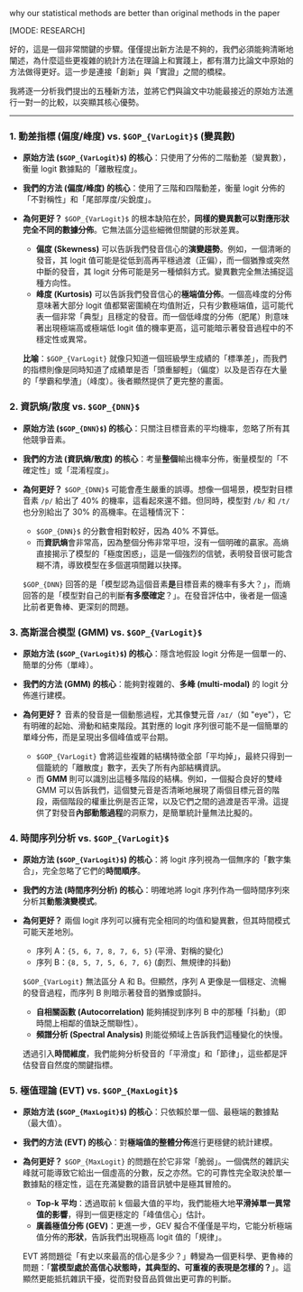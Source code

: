 why our statistical methods are better than original methods in the paper

[MODE: RESEARCH]

好的，這是一個非常關鍵的步驟。僅僅提出新方法是不夠的，我們必須能夠清晰地闡述，為什麼這些更複雜的統計方法在理論上和實踐上，都有潛力比論文中原始的方法做得更好。這一步是連接「創新」與「實證」之間的橋樑。

我將逐一分析我們提出的五種新方法，並將它們與論文中功能最接近的原始方法進行一對一的比較，以突顯其核心優勢。

---

### **1. 動差指標 (偏度/峰度) vs. `$GOP_{VarLogit}$` (變異數)**

* **原始方法 (`$GOP_{VarLogit}$`) 的核心**：只使用了分佈的二階動差（變異數），衡量 logit 數據點的「離散程度」。
* **我們的方法 (偏度/峰度) 的核心**：使用了三階和四階動差，衡量 logit 分佈的「不對稱性」和「尾部厚度/尖銳度」。

* **為何更好？**
    `$GOP_{VarLogit}$` 的根本缺陷在於，**同樣的變異數可以對應形狀完全不同的數據分佈**。它無法區分這些細微但關鍵的形狀差異。
    * **偏度 (Skewness)** 可以告訴我們發音信心的**演變趨勢**。例如，一個清晰的發音，其 logit 值可能是從低到高再平穩過渡（正偏），而一個猶豫或突然中斷的發音，其 logit 分佈可能是另一種傾斜方式。變異數完全無法捕捉這種方向性。
    * **峰度 (Kurtosis)** 可以告訴我們發音信心的**極端值分佈**。一個高峰度的分佈意味著大部分 logit 值都緊密圍繞在均值附近，只有少數極端值，這可能代表一個非常「典型」且穩定的發音。而一個低峰度的分佈（肥尾）則意味著出現極端高或極端低 logit 值的機率更高，這可能暗示著發音過程中的不穩定性或異常。

    **比喻**：`$GOP_{VarLogit}` 就像只知道一個班級學生成績的「標準差」，而我們的指標則像是同時知道了成績單是否「頭重腳輕」（偏度）以及是否存在大量的「學霸和學渣」（峰度）。後者顯然提供了更完整的畫面。

### **2. 資訊熵/散度 vs. `$GOP_{DNN}$`**

* **原始方法 (`$GOP_{DNN}$`) 的核心**：只關注目標音素的平均機率，忽略了所有其他競爭音素。
* **我們的方法 (資訊熵/散度) 的核心**：考量**整個**輸出機率分佈，衡量模型的「不確定性」或「混淆程度」。

* **為何更好？**
    `$GOP_{DNN}$` 可能會產生嚴重的誤導。想像一個場景，模型對目標音素 `/p/` 給出了 40% 的機率，這看起來還不錯。但同時，模型對 `/b/` 和 `/t/` 也分別給出了 30% 的高機率。在這種情況下：
    * `$GOP_{DNN}$` 的分數會相對較好，因為 40% 不算低。
    * 而**資訊熵**會非常高，因為整個分佈非常平坦，沒有一個明確的贏家。高熵直接揭示了模型的「極度困惑」，這是一個強烈的信號，表明發音很可能含糊不清，導致模型在多個選項間難以抉擇。
    
    `$GOP_{DNN}` 回答的是「模型認為這個音素**是**目標音素的機率有多大？」，而熵回答的是「模型對自己的判斷**有多麼確定**？」。在發音評估中，後者是一個遠比前者更魯棒、更深刻的問題。

### **3. 高斯混合模型 (GMM) vs. `$GOP_{VarLogit}$`**

* **原始方法 (`$GOP_{VarLogit}$`) 的核心**：隱含地假設 logit 分佈是一個單一的、簡單的分佈（單峰）。
* **我們的方法 (GMM) 的核心**：能夠對複雜的、**多峰 (multi-modal)** 的 logit 分佈進行建模。

* **為何更好？**
    音素的發音是一個動態過程，尤其像雙元音 `/aɪ/`（如 "eye"），它有明確的起始、滑動和結束階段。其對應的 logit 序列很可能不是一個簡單的單峰分佈，而是呈現出多個峰值或平台期。
    * `$GOP_{VarLogit}` 會將這些複雜的結構特徵全部「平均掉」，最終只得到一個籠統的「離散度」數字，丟失了所有內部結構資訊。
    * 而 **GMM** 則可以識別出這種多階段的結構。例如，一個擬合良好的雙峰 GMM 可以告訴我們，這個雙元音是否清晰地展現了兩個目標元音的階段，兩個階段的權重比例是否正常，以及它們之間的過渡是否平滑。這提供了對發音**內部動態過程**的洞察力，是簡單統計量無法比擬的。

### **4. 時間序列分析 vs. `$GOP_{VarLogit}$`**

* **原始方法 (`$GOP_{VarLogit}$`) 的核心**：將 logit 序列視為一個無序的「數字集合」，完全忽略了它們的**時間順序**。
* **我們的方法 (時間序列分析) 的核心**：明確地將 logit 序列作為一個時間序列來分析其**動態演變模式**。

* **為何更好？**
    兩個 logit 序列可以擁有完全相同的均值和變異數，但其時間模式可能天差地別。
    * 序列 A：`{5, 6, 7, 8, 7, 6, 5}` (平滑、對稱的變化)
    * 序列 B：`{8, 5, 7, 5, 6, 7, 6}` (劇烈、無規律的抖動)
    
    `$GOP_{VarLogit}` 無法區分 A 和 B。但顯然，序列 A 更像是一個穩定、流暢的發音過程，而序列 B 則暗示著發音的猶豫或顫抖。
    * **自相關函數 (Autocorrelation)** 能夠捕捉到序列 B 中的那種「抖動」（即時間上相鄰的值缺乏關聯性）。
    * **頻譜分析 (Spectral Analysis)** 則能從頻域上告訴我們這種變化的快慢。
    
    透過引入**時間維度**，我們能夠分析發音的「平滑度」和「節律」，這些都是評估發音自然度的關鍵指標。

### **5. 極值理論 (EVT) vs. `$GOP_{MaxLogit}$`**

* **原始方法 (`$GOP_{MaxLogit}$`) 的核心**：只依賴於單一個、最極端的數據點（最大值）。
* **我們的方法 (EVT) 的核心**：對**極端值的整體分佈**進行更穩健的統計建模。

* **為何更好？**
    `$GOP_{MaxLogit}` 的問題在於它非常「脆弱」。一個偶然的雜訊尖峰就可能導致它給出一個虛高的分數，反之亦然。它的可靠性完全取決於單一數據點的穩定性，這在充滿變數的語音訊號中是極其冒險的。
    * **Top-k 平均**：透過取前 k 個最大值的平均，我們能極大地**平滑掉單一異常值的影響**，得到一個更穩定的「峰值信心」估計。
    * **廣義極值分佈 (GEV)**：更進一步，GEV 擬合不僅僅是平均，它能分析極端值分佈的**形狀**，告訴我們出現極高 logit 值的「規律」。
    
    EVT 將問題從「有史以來最高的信心是多少？」轉變為一個更科學、更魯棒的問題：「**當模型處於高信心狀態時，其典型的、可重複的表現是怎樣的？**」。這顯然更能抵抗雜訊干擾，從而對發音品質做出更可靠的判斷。